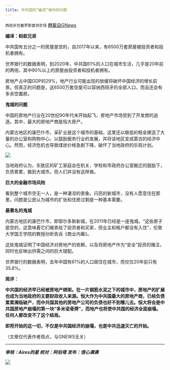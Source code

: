 ```yaml
---
title: 中共国的“幽灵”城市的问题
---
```

`西班牙巴塞罗那喜悦农场` [轉載自GNews](https://gnews.org/zh-hans/1609000/)

**编译：蚂蚁兄弟**

中共国有五分之一的房屋是空的，自2017年以来，有6500万套房屋被投资者和投机者拥有。

世界银行的数据表明，到2020年，中共国61%的人口在城市生活，几乎是20年前的两倍，其中90%以上的房屋由投资者和投机者拥有。

房地产占中国GDP的29%，地产行业可能出现的放缓将破坏中国经济的增长前景。但真正的问题是，这6500万套空屋可以容纳西班牙的全部人口，而且还会有多余空置房。

**鬼城的问题**

中国的房地产行业在20世纪90年代末开始起飞，房地产市场受到了开发商的追逐。其中，最大的房地产商是恒大房产。

内蒙古地区的康巴什市，采矿业是这个城市的基础，这里还以极低的租金建造了大量的办公室和购物中心，以鼓励服务行业的发展，并将该地区变成蒙古的经济中心。然而，经济危机也导致煤炭价格急剧下降，破坏了当地政府的乐观计划。

![](https://assets.gnews.org/wp-content/uploads/2021/10/tempsnip49.png)

当地政府认为，东胜区的矿工家庭会在机关、学校和市政府办公室搬迁的鼓励下，负债累累，搬到大城市。但人们并没有这样做。

**巨大的金融市场风险**

看到整个城市空无一人，是一种凄凉的景象。闪亮的新城市，没有人愿意住在那里。问题是公民认为城市的扩张和住房过剩是一种基本需要。

**最著名的鬼城**

内蒙古地区的康巴什市，即鄂尔多斯新城，在2011年已经是一座鬼城。“这些房子是空的，这意味着它们被卖给了投资者和买家，但业主和租户都没有入住”，伦敦大学国王学院的教授孙昕告诉《商业内幕》。

这些鬼城证明了中国经济对房地产的依赖，以及将房地产作为“安全”投资的赌注，同时也反映出供需之间的巨大错配。

世界银行的数据表明，去年中国有61%的人口居住在城市，而仅仅20年前只有35.8%。

**简评：**

**中共国的经济早已经被房地产绑架。在一片钢筋水泥之下的城市中，房地产的扩展也成为当地政府的主要财政收入来源。恒大作为中共国最大的房地产商，已经负债累累濒临破产，而中共国其他的房地产公司的负债也好不到哪儿去。恒大将会是中共国房地产崩塌的第一块“多米诺骨牌”，而地产也将使中共国的经济全面崩塌。任何人都改变不了这个结局。**

**即将开始的这一切，不仅是中共国经济的崩塌，也是中共迅速灭亡的开始。**

（文章仅代表作者观点，与GNEWS无关）

* * *

***审核：Aires的星
校对：阿伯塔
发布：信心满满***

![](https://assets.gnews.org/wp-content/uploads/2021/10/GNEWS_CH.-1-3.jpeg)
